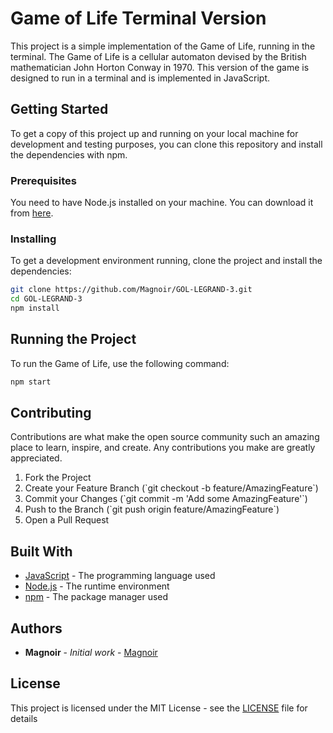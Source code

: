 # Game of Life Terminal Version

This project is a simple implementation of the Game of Life, running in the terminal. The Game of Life is a cellular automaton devised by the British mathematician John Horton Conway in 1970. This version of the game is designed to run in a terminal and is implemented in JavaScript.

## Getting Started

To get a copy of this project up and running on your local machine for development and testing purposes, you can clone this repository and install the dependencies with npm.

### Prerequisites

You need to have Node.js installed on your machine. You can download it from [here](https://nodejs.org/).

### Installing

To get a development environment running, clone the project and install the dependencies:

```bash
git clone https://github.com/Magnoir/GOL-LEGRAND-3.git
cd GOL-LEGRAND-3
npm install
```
## Running the Project

To run the Game of Life, use the following command:

```bash
npm start
```

## Contributing

Contributions are what make the open source community such an amazing place to learn, inspire, and create. Any contributions you make are greatly appreciated.

1. Fork the Project
2. Create your Feature Branch (\`git checkout -b feature/AmazingFeature\`)
3. Commit your Changes (\`git commit -m 'Add some AmazingFeature'\`)
4. Push to the Branch (\`git push origin feature/AmazingFeature\`)
5. Open a Pull Request

## Built With

* [JavaScript](https://developer.mozilla.org/en-US/docs/Web/JavaScript) - The programming language used
* [Node.js](https://nodejs.org/) - The runtime environment
* [npm](https://www.npmjs.com/) - The package manager used

## Authors

* **Magnoir** - *Initial work* - [Magnoir](https://github.com/Magnoir)

## License

This project is licensed under the MIT License - see the [LICENSE](LICENSE) file for details